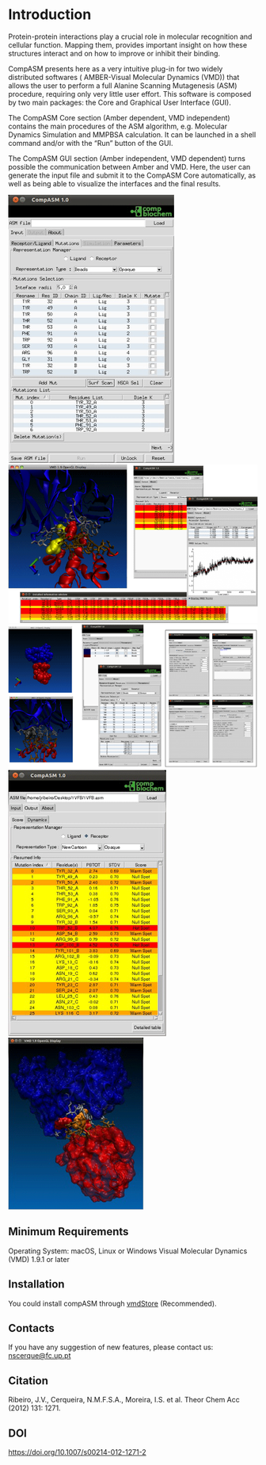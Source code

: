 # Introduction
Protein-protein interactions play a crucial role in molecular recognition and cellular function. Mapping them, provides important insight on how these structures interact and on how to improve or inhibit their binding.

CompASM presents here as a very intuitive plug-in for two widely distributed softwares ( AMBER-Visual Molecular Dynamics (VMD)) that allows the user to perform a full Alanine Scanning Mutagenesis (ASM) procedure, requiring only very little user effort. This software is composed by two main packages: the Core and Graphical User Interface (GUI).

The CompASM Core section (Amber dependent, VMD independent) contains the main procedures of the ASM algorithm, e.g. Molecular Dynamics Simulation and MMPBSA calculation. It can be launched in a shell command and/or with the “Run” button of the GUI.

The CompASM GUI section (Amber independent, VMD dependent) turns possible the communication between Amber and VMD. Here, the user can generate the input file and submit it to the CompASM Core automatically, as well as being able to visualize the interfaces and the final results.

![Image](Screenshots/image1.gif)
![Image](Screenshots/image2.gif)
![Image](Screenshots/image3.gif)
![Image](Screenshots/image4.gif)
![Image](Screenshots/image5.gif)

## Minimum Requirements

Operating System: macOS, Linux or Windows
Visual Molecular Dynamics (VMD) 1.9.1 or later

## Installation

You could install compASM through [vmdStore](https://github.com/BioSIM-Research-Group/vmdStore) (Recommended).

## Contacts
If you have any suggestion of new features, please contact us: nscerque@fc.up.pt

## Citation
Ribeiro, J.V., Cerqueira, N.M.F.S.A., Moreira, I.S. et al. Theor Chem Acc (2012) 131: 1271. 

## DOI
https://doi.org/10.1007/s00214-012-1271-2

